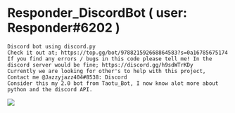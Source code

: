 # Responder_DiscordBot ( user: Responder#6202 )
	Discord bot using discord.py	
	Check it out at; https://top.gg/bot/978821592668864583?s=0a16785675174	
	If you find any errors / bugs in this code please tell me! In the discord server would be fine; https://discord.gg/h9sdWTrKDy
	Currently we are looking for other's to help with this project, Contact me @Jazzyjazz404#8538: Discord
	Consider this my 2.0 bot from Taotu_Bot, I now know alot more about python and the discord API.
<a href="https://top.gg/bot/978821592668864583">
  <img src="https://top.gg/api/widget/978821592668864583.svg">
</a>
